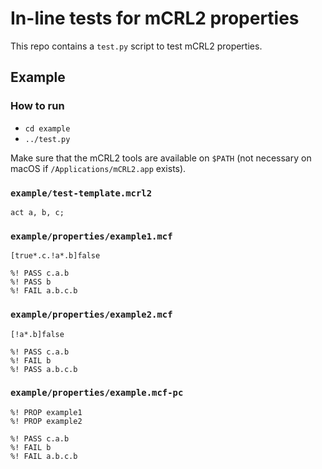 # In-line tests for mCRL2 properties
This repo contains a `test.py` script to test mCRL2 properties.

## Example
### How to run
- `cd example`
- `../test.py`

Make sure that the mCRL2 tools are available on `$PATH` (not necessary on macOS if `/Applications/mCRL2.app` exists).

### `example/test-template.mcrl2`
```
act a, b, c;
```

### `example/properties/example1.mcf`
```
[true*.c.!a*.b]false

%! PASS c.a.b
%! PASS b
%! FAIL a.b.c.b
```

### `example/properties/example2.mcf`
```
[!a*.b]false

%! PASS c.a.b
%! FAIL b
%! PASS a.b.c.b
```

### `example/properties/example.mcf-pc`
```
%! PROP example1
%! PROP example2

%! PASS c.a.b
%! FAIL b
%! FAIL a.b.c.b
```
